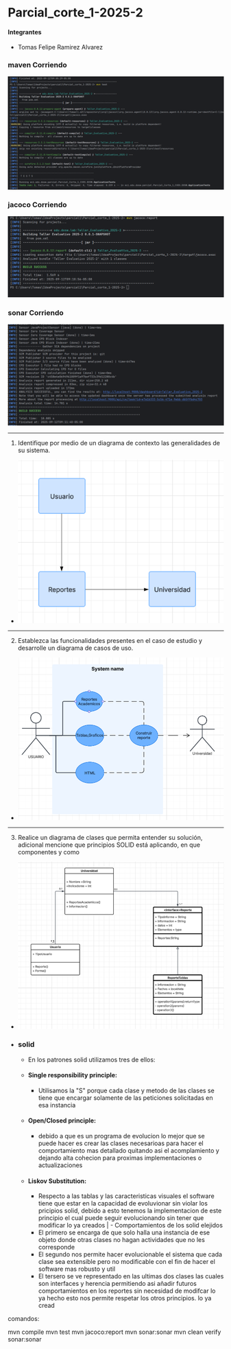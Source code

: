 # Parcial_corte_1-2025-2

#### Integrantes
- Tomas Felipe Ramirez Alvarez

### maven Corriendo
![img.png](../docs/imagenes/img.png)

### jacoco Corriendo
![img_1.png](../docs/imagenes/img_1.png)

### sonar Corriendo
![img_2.png](../docs/imagenes/img_2.png)

-----
1. Identifique por medio de un diagrama de contexto las generalidades de su
   sistema.
- ![img.png](img.png)

----
2. Establezca las funcionalidades presentes en el caso de estudio y desarrolle
   un diagrama de casos de uso.
- ![img_1.png](img_1.png)

----
3. Realice un diagrama de clases que permita entender su solución, adicional
   mencione que principios SOLID está aplicando, en que componentes y como
- ![img_2.png](img_2.png)
- ### solid
    - En los patrones solid utilizamos tres de ellos:
    - #### Single responsibility principle:
        - Utilisamos la "S" porque cada clase y metodo de las clases se tiene que
          encargar solamente de las peticiones solicitadas en esa instancia
    - #### Open/Closed principle:
        - debido a que es un programa de evolucion lo mejor que se puede hacer es crear
          las clases necesarioas para hacer el comportamiento mas detallado quitando asi el
          acomplamiento y dejando alta cohecion para proximas implementaciones o actualizaciones
    - #### Liskov Substitution:
        - Respecto a las tablas y las caracteristicas visuales el software tiene que estar en
          la capacidad de evoluvionar sin violar los pricipios solid, debido a esto tenemos la
          implementacion de este principio el cual puede seguir evolucionando sin tener que modificar
          lo ya creados
|   - Comportamientos de los solid elejidos
      - El primero se encarga de que solo halla una instancia de ese objeto donde otras clases no hagan actividades
        que no les corresponde
      - El segundo nos permite hacer evolucionable el sistema que cada clase sea extensible pero no modificable con el
        fin de hacer el software mas robusto y util
      - El tersero se ve representado en las ultimas dos clases las cuales son interfaces y herencia permitiendo asi
        añadir futuros comportamientos en los reportes sin necesidad de modifcar lo ya hecho esto nos permite respetar los
        otros principios.
          lo ya cread

comandos:

mvn compile
mvn test
mvn jacoco:report
mvn sonar:sonar
mvn clean verify sonar:sonar
